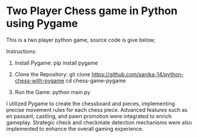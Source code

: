 # Two Player Chess game in Python using Pygame
This is a two player python game, source code is give below;

Instructions:
1. Install Pygame: 
   pip install pygame
   
2. Clone the Repository:
   git clone https://github.com/sanika-14/python-chess-with-pygame
   cd chess-game-pygame
   
3. Run the Game:
   python main.py


I utilized Pygame to create the chessboard and pieces, implementing precise movement rules for each chess piece. Advanced features such as en passant, castling, and pawn promotion were integrated to enrich gameplay. Strategic check and checkmate detection mechanisms were also implemented to enhance the overall gaming experience.
